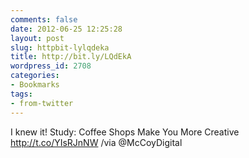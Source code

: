 ```yaml
---
comments: false
date: 2012-06-25 12:25:28
layout: post
slug: httpbit-lylqdeka
title: http://bit.ly/LQdEkA
wordpress_id: 2708
categories:
- Bookmarks
tags:
- from-twitter
---
```


I knew it!  Study: Coffee Shops Make You More Creative http://t.co/YIsRJnNW /via @McCoyDigital
